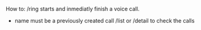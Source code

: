 How to: /ring <name>
starts and inmediatly finish a voice call.
* name must be a previously created call
/list or /detail to check the calls